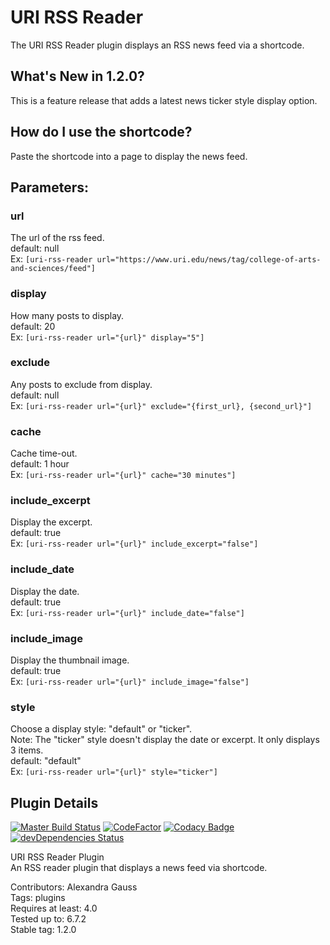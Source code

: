# URI RSS Reader

The URI RSS Reader plugin displays an RSS news feed via a shortcode.

## What's New in 1.2.0?
This is a feature release that adds a latest news ticker style display option.

## How do I use the shortcode?
Paste the shortcode into a page to display the news feed. 

## Parameters:

### url 
The url of the rss feed. \
default: null \
Ex: ```[uri-rss-reader url="https://www.uri.edu/news/tag/college-of-arts-and-sciences/feed"]```

### display
How many posts to display.\
default: 20 \
Ex: ```[uri-rss-reader url="{url}" display="5"]```

### exclude
Any posts to exclude from display. \
default: null \
Ex: ```[uri-rss-reader url="{url}" exclude="{first_url}, {second_url}"]```

### cache 
Cache time-out. \
default: 1 hour \
Ex: ```[uri-rss-reader url="{url}" cache="30 minutes"]```

### include_excerpt
Display the excerpt. \
default: true \
Ex: ```[uri-rss-reader url="{url}" include_excerpt="false"]```

### include_date
Display the date. \
default: true \
Ex: ```[uri-rss-reader url="{url}" include_date="false"]```

### include_image 
Display the thumbnail image. \
default: true \
Ex: ```[uri-rss-reader url="{url}" include_image="false"]```

### style
Choose a display style: "default" or "ticker".  
Note: The "ticker" style doesn't display the date or excerpt. It only displays 3 items. \
default: "default" \
Ex: ```[uri-rss-reader url="{url}" style="ticker"]```


## Plugin Details

[![Master Build Status](https://travis-ci.com/uriweb/uri-plugin-template.svg?branch=master "Master build status")](https://travis-ci.com/uriweb/uri-plugin-template)
[![CodeFactor](https://www.codefactor.io/repository/github/uriweb/uri-plugin-template/badge/master)](https://www.codefactor.io/repository/github/uriweb/uri-plugin-template/overview/master)
[![Codacy Badge](https://api.codacy.com/project/badge/Grade/77712193bd8643f88fad1fbdc8a02c87)](https://www.codacy.com/app/uriweb/uri-plugin-template?utm_source=github.com&amp;utm_medium=referral&amp;utm_content=uriweb/uri-plugin-template&amp;utm_campaign=Badge_Grade)
[![devDependencies Status](https://david-dm.org/uriweb/uri-plugin-template/dev-status.svg)](https://david-dm.org/uriweb/uri-plugin-template?type=dev)

URI RSS Reader Plugin  
An RSS reader plugin that displays a news feed via shortcode.

Contributors: Alexandra Gauss \
Tags: plugins  
Requires at least: 4.0  
Tested up to: 6.7.2  
Stable tag: 1.2.0 
